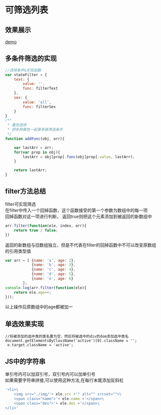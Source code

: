 # 可筛选列表

## 效果展示
[demo]('/demo.gif')
## 多条件筛选的实现

```javascript
//选择条件&实现函数
var stateFilter = {
    text: {
        value: '',
        func: filterText
    },
    sex: {
        value: 'all',
        func: filterSex
    }
}
/**
 * 叠加选择
 * 把多种属性一起拿来做筛选条件
 */
function addFunc(obj, arr){

    var lastArr = arr;
    for(var prop in obj){
        lastArr = obj[prop].func(obj[prop].value, lastArr);
    }

    return lastArr;
}
```

## filter方法总结
filter可实现筛选</br>
在filter中传入一个回掉函数，这个函数接受的第一个参数为数组中的每一项</br>
回掉函数对这一项进行判断， 返回true则把这个元素添加到被返回的新数组中</br>

```javascript
arr.filter(function(ele, index, arr){
    return true / false; 
})
```
返回的新数组与旧数组独立，但是不代表在filter的回掉函数中不可以改变原数组的引用类型值
```javascript
var arr = [ {name: 'a', age: 2},
			{name: 'b', age: 3},
			{name: 'c', age: 4},
			{name: 'd', age: 5},
			{name: 'e', age: 6}
		];
console.log(arr.filter(function(ele){
	return ele.age++;
}));
```
以上操作后原数组中的age都被加一

## 单选效果实现
```
//将被添加的选中类的类名置为空，然后将被选中的div的dom添加选中类名
document.getElementsByClassName('active')[0].className = '';
 e.target.className = 'active';
```

## JS中的字符串

单引号内可以加双引号，双引号内可以加单引号</br>
如果需要字符串拼接,可以使用这种方法,在每行末尾添加反斜杠

```javascript
'<li>\
    <img src="./img/'+ ele.src +'" alt="" srcset="">\
    <span class="name">'+ ele.name +'</span>\
    <span class="des">'+ ele.des +'</span>\
</li>'
```